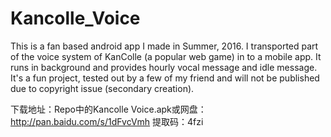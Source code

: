 # Kancolle_Voice
This is a fan based android app I made in Summer, 2016. I transported part of the voice system of KanColle (a popular web game) in to a mobile app.
It runs in background and provides hourly vocal message and idle message.
It's a fun project, tested out by a few of my friend and will not be published due to copyright issue (secondary creation).


下载地址：Repo中的Kancolle Voice.apk或网盘：http://pan.baidu.com/s/1dFvcVmh 提取码：4fzi
